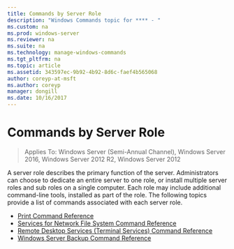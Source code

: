 ```yaml
---
title: Commands by Server Role
description: "Windows Commands topic for **** - "
ms.custom: na
ms.prod: windows-server
ms.reviewer: na
ms.suite: na
ms.technology: manage-windows-commands
ms.tgt_pltfrm: na
ms.topic: article
ms.assetid: 343597ec-9b92-4b92-8d6c-faef4b565068
author: coreyp-at-msft
ms.author: coreyp
manager: dongill
ms.date: 10/16/2017
---
```

# Commands by Server Role

>Applies To: Windows Server (Semi-Annual Channel), Windows Server 2016, Windows Server 2012 R2, Windows Server 2012

A server role describes the primary function of the server. Administrators can choose to dedicate an entire server to one role, or install multiple server roles and sub roles on a single computer. Each role may include additional command-line tools, installed as part of the role. The following topics provide a list of commands associated with each server role.

-   [Print Command Reference](print-command-reference.md)
-   [Services for Network File System Command Reference](services-for-network-file-system-command-reference.md)
-   [Remote Desktop Services &#40;Terminal Services&#41; Command Reference](remote-desktop-services-terminal-services-command-reference.md)
-   [Windows Server Backup Command Reference](windows-server-backup-command-reference.md)
